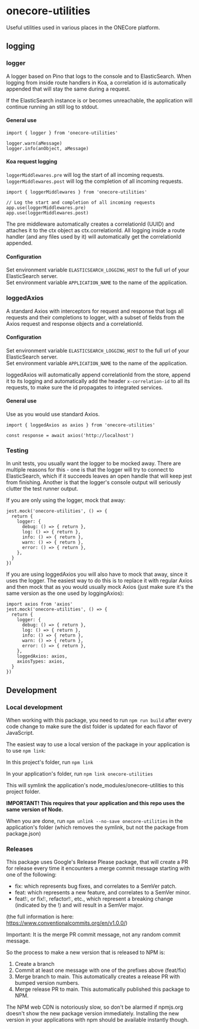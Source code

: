 # onecore-utilities

Useful utilities used in various places in the ONECore platform.

## logging

### logger

A logger based on Pino that logs to the console and to ElasticSearch. When logging from inside route handlers in Koa, a correlation id is automatically appended that will stay the same during a request.

If the ElasticSearch instance is or becomes unreachable, the application will continue running an still log to stdout.

#### General use

```
import { logger } from 'onecore-utilities'

logger.warn(aMessage)
logger.info(anObject, aMessage)
```

#### Koa request logging

`loggerMiddlewares.pre` will log the start of all incoming requests.<br>
`loggerMiddlewares.post` will log the completion of all incoming requests.

```
import { loggerMiddlewares } from 'onecore-utilities'

// Log the start and completion of all incoming requests
app.use(loggerMiddlewares.pre)
app.use(loggerMiddlewares.post)
```

The pre middleware automatically creates a correlationId (UUID) and attaches it to the ctx object as ctx.correlationId. All logging inside a route handler (and any files used by it) will automatically get the correlationId appended.

#### Configuration

Set environment variable `ELASTICSEARCH_LOGGING_HOST` to the full url of your ElasticSearch server.<br>
Set environment variable `APPLICATION_NAME` to the name of the application.

### loggedAxios

A standard Axios with interceptors for request and response that logs all requests and their completions to logger, with a subset of fields from the Axios request and response objects and a correlationId.

#### Configuration

Set environment variable `ELASTICSEARCH_LOGGING_HOST` to the full url of your ElasticSearch server.<br>
Set environment variable `APPLICATION_NAME` to the name of the application.

loggedAxios will automatically append correlationId from the store, append it to its logging and automatically add the header `x-correlation-id` to all its requests, to make sure the id propagates to integrated services.

#### General use

Use as you would use standard Axios.

```
import { loggedAxios as axios } from 'onecore-utilities'

const response = await axios('http://localhost')
```

### Testing

In unit tests, you usually want the logger to be mocked away. There are multiple reasons for this - one is that the logger will try to connect to ElasticSearch, which if it succeeds leaves an open handle that will keep jest from finishing. Another is that the logger's console output will seriously clutter the test runner output.

If you are only using the logger, mock that away:

```
jest.mock('onecore-utilities', () => {
  return {
    logger: {
      debug: () => { return },
      log: () => { return },
      info: () => { return },
      warn: () => { return },
      error: () => { return },
    },
  }
})
```

If you are using loggedAxios you will also have to mock that away, since it uses the logger. The easiest way to do this is to replace it with regular Axios and then mock that as you would usually mock Axios (just make sure it's the same version as the one used by loggingAxios):

```
import axios from 'axios'
jest.mock('onecore-utilities', () => {
  return {
    logger: {
      debug: () => { return },
      log: () => { return },
      info: () => { return },
      warn: () => { return },
      error: () => { return },
    },
    loggedAxios: axios,
    axiosTypes: axios,
  }
})
```

## Development

### Local development

When working with this package, you need to run `npm run build` after every code change to make sure the dist folder is updated for each flavor of JavaScript.

The easiest way to use a local version of the package in your application is to use `npm link`:

In this project's folder, run `npm link`

In your application's folder, run `npm link onecore-utilities`

This will symlink the application's node_modules/onecore-utilities to this project folder.

**IMPORTANT! This requires that your application and this repo uses the same version of Node.**

When you are done, run `npm unlink --no-save onecore-utilities` in the application's folder (which removes the symlink, but not the package from package.json)

### Releases

This package uses Google's Release Please package, that will create a PR for release every time it encounters a merge commit message starting with one of the following:

- fix: which represents bug fixes, and correlates to a SemVer patch.
- feat: which represents a new feature, and correlates to a SemVer minor.
- feat!:, or fix!:, refactor!:, etc., which represent a breaking change (indicated by the !) and will result in a SemVer major.

(the full information is here: https://www.conventionalcommits.org/en/v1.0.0/)

Important: It is the merge PR commit message, not any random commit message.

So the process to make a new version that is released to NPM is:

1. Create a branch
2. Commit at least one message with one of the prefixes above (feat/fix)
3. Merge branch to main. This automatically creates a release PR with bumped version numbers.
4. Merge release PR to main. This automatically published this package to NPM.

The NPM web CDN is notoriously slow, so don't be alarmed if npmjs.org doesn't show the new package version immediately. Installing the new version in your applications with npm should be available instantly though.
